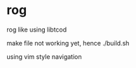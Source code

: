 rog
===

rog like using libtcod

make file not working yet, hence ./build.sh

using vim style navigation
